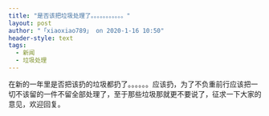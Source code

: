 ```yaml
---
title: "是否该把垃圾处理了。。。。。。。。。。。"
layout: post
author: "「xiaoxiao789」 on 2020-1-16 10:50"
header-style: text
tags:
  - 新闻
  - 垃圾处理
---
```


<head></head>
<body>
  在新的一年里是否把该扔的垃圾都扔了。。。。。。应该扔，为了不负重前行应该把一切不该留的一件不留全部处理了，至于那些垃圾那就更不要说了，征求一下大家的意见，欢迎回复。
 <br>
</body>


